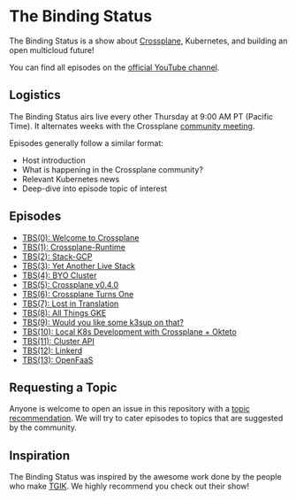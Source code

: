 # The Binding Status

The Binding Status is a show about [Crossplane](https://github.com/crossplaneio/crossplane), Kubernetes, and building an open multicloud future!

You can find all episodes on the [official YouTube channel](https://www.youtube.com/playlist?list=PL510POnNVaaYFuK-B_SIUrpIonCtLVOzT).

## Logistics

The Binding Status airs live every other Thursday at 9:00 AM PT (Pacific Time). It alternates weeks with the Crossplane [community meeting](https://github.com/crossplaneio/crossplane#community-meeting).

Episodes generally follow a similar format:

* Host introduction
* What is happening in the Crossplane community?
* Relevant Kubernetes news
* Deep-dive into episode topic of interest

## Episodes

* [TBS(0): Welcome to Crossplane](episodes/0)
* [TBS(1): Crossplane-Runtime](episodes/1)
* [TBS(2): Stack-GCP](episodes/2)
* [TBS(3): Yet Another Live Stack](episodes/3)
* [TBS(4): BYO Cluster](episodes/4)
* [TBS(5): Crossplane v0.4.0](episodes/5)
* [TBS(6): Crossplane Turns One](episodes/6)
* [TBS(7): Lost in Translation](episodes/7)
* [TBS(8): All Things GKE](episodes/8)
* [TBS(9): Would you like some k3sup on that?](episodes/9)
* [TBS(10): Local K8s Development with Crossplane + Okteto](episodes/10)
* [TBS(11): Cluster API](episodes/11)
* [TBS(12): Linkerd](episodes/12)
* [TBS(13): OpenFaaS](episodes/13)

## Requesting a Topic

Anyone is welcome to open an issue in this repository with a [topic recommendation](https://github.com/crossplaneio/tbs/issues/new/choose). We will try to cater episodes to topics that are suggested by the community.

## Inspiration

The Binding Status was inspired by the awesome work done by the people who make [TGIK](https://github.com/heptio/tgik). We highly recommend you check out their show!

